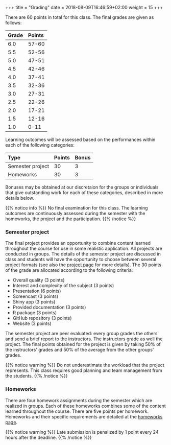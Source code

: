 +++
title = "Grading"
date =  2018-08-09T16:46:59+02:00
weight = 15
+++

There are 60 points in total for this class. The final grades are given as follows:

Grade | Points
:-- | :--
6.0 | 57-60
5.5 | 52-56
5.0 | 47-51
4.5 | 42-46
4.0 | 37-41
3.5 | 32-36
3.0 | 27-31
2.5 | 22-26
2.0 | 17-21
1.5 | 12-16
1.0 | 0-11

Learning outcomes will be assessed based on the performances within each of the following categories:

Type | Points | Bonus
:-- | :-- | :--
Semester project | 30 | 3
Homeworks | 30 | 3

Bonuses may be obtained at our discretaion for the groups or individuals that give outstanding work for each of these categories, described in more details below.

{{% notice info %}}
No final examination for this class. The learning outcomes are continuously assessed during the semester with the homeworks, the project and the participation.
{{% /notice %}}

### Semester project
The final project provides an opportunity to combine content learned throughout the course for use in some realistic application. All projects are conducted in groups. The details of the semester project are discussed in class and students will have the opportunity to choose between several project formats (see also the [project page](https://ptds.netlify.com/project/) for more details). The 30 points of the grade are allocated according to the following criteria:

- Overall quality (3 points)
- Interest and complexity of the subject (3 points)
- Presentation (6 points)
- Screencast (3 points)
- Shiny app (3 points)
- Provided documentation (3 points)
- R package (3 points)
- GitHub repository (3 points)
- Website (3 points)

The semester project are peer evaluated: every group grades the others and send a brief report to the instructors. The instructors grade as well the project. The final points obtained for the project is given by taking 50% of the instructors' grades and 50% of the average from the other groups' grades.

{{% notice warning %}}
Do not underestimate the workload that the project represents. This class requires good planning and team management from the students.
{{% /notice %}}

### Homeworks
There are four homework assignments during the semester which are realized in groups. Each of these homeworks combines some of the content learned throughout the course. There are five points per homework. Homeworks and their specific requirements are detailed at the [homeworks page](https://ptds.netlify.com/homeworks/).

{{% notice warning %}}
Late submission is penalized by 1 point every 24 hours after the deadline.
{{% /notice %}}

<!--### Participation
Participation is graded based on both [Piazza](https://piazza.com/unil.ch/fall2019/ptds2019/home) (see the [communication page](https://ptds.netlify.com/syllabus/communication/)) and in-class activities. There are five points for each. 

In order to earn full credit for the Piazza portion, each student should make 1 or more substantive posts per week (except during the first week) related to the content of the course. A post can be a reply to another student's question. Grading is based on Piazza meta-data that can only be accessed by an instructor.

Due to the structure of this class, attendance is very important. Moreover, students will be encouraged to work in teams on in-class activities each week, so others are counting on you to be in class and contribute. Students with valid excuse should notify the instructor as soon as possible and provide a minimum of one week notice.

Each lecture will have its own magic word that you are responsible for entering into a form link that will be provided on Piazza. In order to be eligible to receive attendance points, you must be in class, enter the magic word within 5 minutes after it is given, and stay for the entire duration of the class.-->
